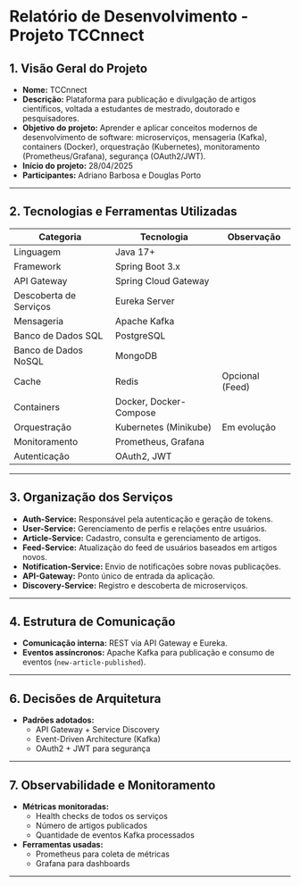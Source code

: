 # Relatório de Desenvolvimento - Projeto TCCnnect

## 1. Visão Geral do Projeto

- **Nome:** TCCnnect
- **Descrição:** Plataforma para publicação e divulgação de artigos científicos, voltada a estudantes de mestrado, doutorado e pesquisadores.
- **Objetivo do projeto:** Aprender e aplicar conceitos modernos de desenvolvimento de software: microserviços, mensageria (Kafka), containers (Docker), orquestração (Kubernetes), monitoramento (Prometheus/Grafana), segurança (OAuth2/JWT).
- **Início do projeto:** 28/04/2025
- **Participantes:** Adriano Barbosa e Douglas Porto

---

## 2. Tecnologias e Ferramentas Utilizadas

| Categoria             | Tecnologia             | Observação |
|-----------------------|-------------------------|------------|
| Linguagem             | Java 17+                |            |
| Framework             | Spring Boot 3.x         |            |
| API Gateway           | Spring Cloud Gateway    |            |
| Descoberta de Serviços| Eureka Server           |            |
| Mensageria            | Apache Kafka            |            |
| Banco de Dados SQL    | PostgreSQL              |            |
| Banco de Dados NoSQL  | MongoDB                 |            |
| Cache                 | Redis                   | Opcional (Feed) |
| Containers            | Docker, Docker-Compose  |            |
| Orquestração          | Kubernetes (Minikube)   | Em evolução |
| Monitoramento         | Prometheus, Grafana     |            |
| Autenticação          | OAuth2, JWT             |            |

---

## 3. Organização dos Serviços

- **Auth-Service:** Responsável pela autenticação e geração de tokens.
- **User-Service:** Gerenciamento de perfis e relações entre usuários.
- **Article-Service:** Cadastro, consulta e gerenciamento de artigos.
- **Feed-Service:** Atualização do feed de usuários baseados em artigos novos.
- **Notification-Service:** Envio de notificações sobre novas publicações.
- **API-Gateway:** Ponto único de entrada da aplicação.
- **Discovery-Service:** Registro e descoberta de microserviços.

---

## 4. Estrutura de Comunicação

- **Comunicação interna:** REST via API Gateway e Eureka.
- **Eventos assíncronos:** Apache Kafka para publicação e consumo de eventos (`new-article-published`).

---



## 6. Decisões de Arquitetura

- **Padrões adotados:**
  - API Gateway + Service Discovery
  - Event-Driven Architecture (Kafka)
  - OAuth2 + JWT para segurança

---

## 7. Observabilidade e Monitoramento

- **Métricas monitoradas:**
  - Health checks de todos os serviços
  - Número de artigos publicados
  - Quantidade de eventos Kafka processados
- **Ferramentas usadas:**
  - Prometheus para coleta de métricas
  - Grafana para dashboards

---

